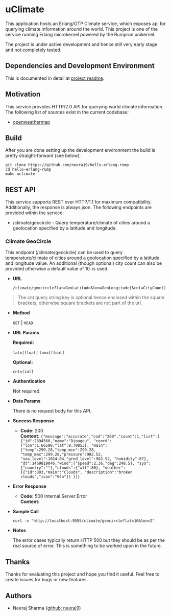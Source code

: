 # uClimate

This application hosts an Erlang/OTP Climate service, which exposes api for
querying climate information around the world. This project is one of the
service running Erlang microkernel powered by the Rumprun unikernel.

The project is under active development and hence still very early stage
and not completely tested.

## Dependencies and Development Environment

This is documented in detail at [project readme](../readme.md).

## Motivation

This service provides HTTP/2.0 API for querying world climate information.
The following list of sources exist in the current codebase:

* [openweathermap](http://openweathermap.org/)

## Build

After you are done setting up the development environment the build is
pretty straight-forward (see below).

    git clone https://github.com/neeraj9/hello-erlang-rump
    cd hello-erlang-rump
    make uclimate

## REST API

This service supports REST over HTTP/1.1 for maximum compatibility.
Additionally, the response is always json. The following endpoints
are provided within the service:

* /climate/geocircle - Query temperature/climate of cities around
  a geolocation specified by a latitude and longitude.

### Climate GeoCircle

This endpoint (/climate/geocircle) can be used to query temperature/climate of
cities around a geolocation specified by a latitude and longitude value. An
additional (though optional) city count can also be provided otherwise a
default value of 10. is used.

* **URL**

  `/climate/geocircle?lat=GeoLatitude&lon=GeoLongitude[&cnt=CityCount]`

> The cnt query string key is optional hence enclosed within the square
> brackets, otherwise square brackets are not part of the url.

* **Method**

  `GET` | `HEAD`

* **URL Params**

  **Required:**

  `lat=[float]`
  `lon=[float]`

  **Optional:**

  `cnt=[int]`

* **Authentication**

  Not required.

* **Data Params**

  There is no request body for this API.

* **Success Response**

  * **Code:** 200 <br />
    **Content:** `{"message":"accurate","cod":"200","count":1,"list":[
                    {"id":2394560,"name":"Djougou",
                     "coord":{"lon":1.66598,"lat":9.70853},
                     "main":{"temp":299.28,"temp_min":299.28,
                             "temp_max":299.28,"pressure":982.52,
                             "sea_level":1024.04,"grnd_level":982.52,
                             "humidity":87},
                     "dt":1469819046,"wind":{"speed":2.36,"deg":248.5},
                     "sys":{"country":""},"clouds":{"all":80},
                     "weather":[{"id":803,"main":"Clouds",
                                 "description":"broken clouds","icon":"04n"}]
                    }]}`

* **Error Response**

  * **Code:** 500 Internal Server Error <br />
    **Content:** <EMPTY>

* **Sample Call**

  `curl -v "http://localhost:9595/climate/geocircle?lat=10&lon=2"`

* **Notes**

  The error cases typically return HTTP 500 but they should be as per
  the real source of error. This is something to be worked upon
  in the future.

## Thanks

Thanks for evaluating this project and hope you find it useful.
Feel free to create issues for bugs or new features.

## Authors

* Neeraj Sharma {[github: neeraj9](https://github.com/neeraj9)}
